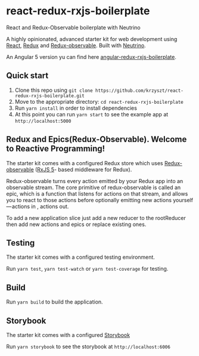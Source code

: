# react-redux-rxjs-boilerplate
React and Redux-Observable boilerplate with Neutrino


A highly opinionated, advanced starter kit for web development using 
<a href="https://reactjs.org/">React</a>,
<a href="https://redux.js.org/">Redux</a> and 
<a href="https://redux-observable.js.org/">Redux-observable</a>.
Built with <a href="https://neutrino.js.org/">Neutrino</a>.

An Angular 5 version yu can find here <a href="https://github.com/krzyszt/angular-redux-rxjs-boilerplate">angular-redux-rxjs-boilerplate</a>.

## Quick start

1. Clone this repo using `git clone https://github.com/krzyszt/react-redux-rxjs-boilerplate.git`
2. Move to the appropriate directory: `cd react-redux-rxjs-boilerplate`<br />
3. Run `yarn install` in order to install dependencies<br />
4. At this point you can run `yarn start` to see the example app at `http://localhost:5000`

## Redux and Epics(Redux-Observable). Welcome to Reactive Programming! 

The starter kit comes with a configured Redux store which uses 
<a href="https://redux-observable.js.org/">Redux-observable</a> 
(<a href="https://github.com/ReactiveX/RxJS">RxJS 5</a>- based middleware for Redux).
<br />

Redux-observable turns every action emitted by your Redux app into an observable stream. 
The core primitive of redux-observable is called an epic, which is a function that listens for actions on that stream, 
and allows you to react to those actions before optionally emitting new actions yourself — actions in , actions out. 
<br />

To add a new application slice just add a new reducer to the rootReducer then add new actions and epics or replace existing ones.

## Testing

The starter kit comes with a configured testing environment.

Run `yarn test`, `yarn test-watch` or `yarn test-coverage` for testing.

## Build

Run `yarn build` to build the application. 

## Storybook

The starter kit comes with a configured <a href="https://github.com/storybooks/storybook">Storybook</a> 

Run `yarn storybook` to see the storybook at `http://localhost:6006`
